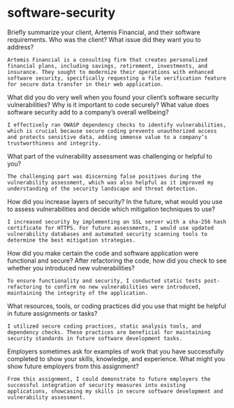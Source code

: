 # software-security

Briefly summarize your client, Artemis Financial, and their software requirements. Who was the client? What issue did they want you to address?

    Artemis Financial is a consulting firm that creates personalized financial plans, including savings, retirement, investments, and insurance. They sought to modernize their operations with enhanced software security, specifically requesting a file verification feature for secure data transfer in their web application.

What did you do very well when you found your client’s software security vulnerabilities? Why is it important to code securely? What value does software security add to a company’s overall wellbeing?

    I effectively ran OWASP dependency checks to identify vulnerabilities, which is crucial because secure coding prevents unauthorized access and protects sensitive data, adding immense value to a company’s trustworthiness and integrity.

What part of the vulnerability assessment was challenging or helpful to you?

    The challenging part was discerning false positives during the vulnerability assessment, which was also helpful as it improved my understanding of the security landscape and threat detection.

How did you increase layers of security? In the future, what would you use to assess vulnerabilities and decide which mitigation techniques to use?

    I increased security by implementing an SSL server with a sha-256 hash certificate for HTTPS. For future assessments, I would use updated vulnerability databases and automated security scanning tools to determine the best mitigation strategies.

How did you make certain the code and software application were functional and secure? After refactoring the code, how did you check to see whether you introduced new vulnerabilities?

    To ensure functionality and security, I conducted static tests post-refactoring to confirm no new vulnerabilities were introduced, maintaining the integrity of the application.

What resources, tools, or coding practices did you use that might be helpful in future assignments or tasks?

    I utilized secure coding practices, static analysis tools, and dependency checks. These practices are beneficial for maintaining security standards in future software development tasks.

Employers sometimes ask for examples of work that you have successfully completed to show your skills, knowledge, and experience. What might you show future employers from this assignment?

    From this assignment, I could demonstrate to future employers the successful integration of security measures into existing applications, showcasing my skills in secure software development and vulnerability assessment.
